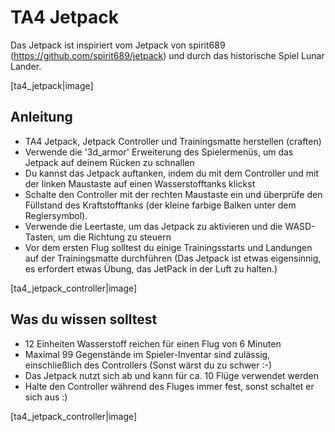 # TA4 Jetpack

Das Jetpack ist inspiriert vom Jetpack von spirit689 (https://github.com/spirit689/jetpack) und durch das historische Spiel Lunar Lander.

[ta4_jetpack|image]


## Anleitung

- TA4 Jetpack, Jetpack Controller und Trainingsmatte herstellen (craften)
- Verwende die '3d_armor' Erweiterung des Spielermenüs, um das Jetpack auf deinem Rücken zu schnallen
- Du kannst das Jetpack auftanken, indem du mit dem Controller und mit der linken Maustaste auf einen Wasserstofftanks klickst
- Schalte den Controller mit der rechten Maustaste ein und überprüfe den Füllstand des Kraftstofftanks (der kleine farbige Balken unter dem Reglersymbol).
- Verwende die Leertaste, um das Jetpack zu aktivieren und die WASD-Tasten, um die Richtung zu steuern
- Vor dem ersten Flug solltest du einige Trainingsstarts und Landungen auf der Trainingsmatte durchführen
   (Das Jetpack ist etwas eigensinnig, es erfordert etwas Übung, das JetPack in der Luft zu halten.)

[ta4_jetpack_controller|image]

  
## Was du wissen solltest

- 12 Einheiten Wasserstoff reichen für einen Flug von 6 Minuten
- Maximal 99 Gegenstände im Spieler-Inventar sind zulässig, einschließlich des Controllers
  (Sonst wärst du zu schwer :-)
- Das Jetpack nutzt sich ab und kann für ca. 10 Flüge verwendet werden
- Halte den Controller während des Fluges immer fest, sonst schaltet er sich aus :)

[ta4_jetpack_controller|image]
